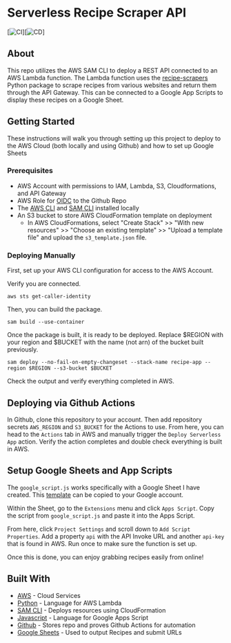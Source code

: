 # Serverless Recipe Scraper API

[![CI](https://github.com/adams-k/recipe-to-google-sheets/actions/workflows/sam-ci.yml/badge.svg)][![CD](https://github.com/adams-k/recipe-to-google-sheets/actions/workflows/sam-cd.yml/badge.svg)]

## About

This repo utilizes the AWS SAM CLI to deploy a REST API connected to an AWS Lambda function. The Lambda function uses the [recipe-scrapers](https://github.com/hhursev/recipe-scrapers) Python package to scrape recipes from various websites and return them through the API Gateway. This can be connected to a Google App Scripts to display these recipes on a Google Sheet. 

## Getting Started

These instructions will walk you through setting up this project to deploy to the AWS Cloud (both locally and using Github) and how to set up Google Sheets

### Prerequisites

- AWS Account with permissions to IAM, Lambda, S3, Cloudformations, and API Gateway
- AWS Role for [OIDC](https://aws.amazon.com/blogs/security/use-iam-roles-to-connect-github-actions-to-actions-in-aws/) to the Github Repo
- The [AWS CLI](https://docs.aws.amazon.com/cli/latest/userguide/getting-started-install.html) and [SAM CLI](https://docs.aws.amazon.com/serverless-application-model/latest/developerguide/install-sam-cli.html) installed locally
- An S3 bucket to store AWS CloudFormation template on deployment
    - In AWS CloudFormations, select "Create Stack" >> "With new resources" >> "Choose an existing template" >> "Upload a template file" and upload the `s3_template.json` file.

### Deploying Manually

First, set up your AWS CLI configuration for access to the AWS Account. 

Verify you are connected.

```
aws sts get-caller-identity
```

Then, you can build the package.

```
sam build --use-container
```

Once the package is built, it is ready to be deployed. Replace $REGION with your region and $BUCKET with the name (not arn) of the bucket built previously.

```
sam deploy --no-fail-on-empty-changeset --stack-name recipe-app --region $REGION --s3-bucket $BUCKET
```

Check the output and verify everything completed in AWS.

## Deploying via Github Actions

In Github, clone this repository to your account. Then add repository secrets `AWS_REGION` and `S3_BUCKET` for the Actions to use. From here, you can head to the `Actions` tab in AWS and manually trigger the `Deploy Serverless App` action. Verify the action completes and double check everything is built in AWS.

## Setup Google Sheets and App Scripts

The `google_script.js` works specifically with a Google Sheet I have created. This [template](https://docs.google.com/spreadsheets/d/1ESUiW-vuoyLOrVWDuzIRn2kYmaeSbVwK-AAviz-JlCY/edit?usp=sharing) can be copied to your Google account. 

Within the Sheet, go to the `Extensions` menu and click `Apps Script`. Copy the script from `google_script.js` and paste it into the Apps Script. 

From here, click `Project Settings` and scroll down to `Add Script Properties`. Add a property `api` with the API Invoke URL and another `api-key` that is found in AWS. Run once to make sure the function is set up. 

Once this is done, you can enjoy grabbing recipes easily from online!

## Built With

* [AWS](https://aws.amazon.com/) - Cloud Services
* [Python](https://www.python.org/) - Language for AWS Lambda
* [SAM CLI](https://docs.aws.amazon.com/serverless-application-model/) - Deploys resources using CloudFormation
* [Javascript](https://developer.mozilla.org/en-US/docs/Web/JavaScript) - Language for Google Apps Script
* [Github](https://github.com) - Stores repo and proves Github Actions for automation
* [Google Sheets](https://workspace.google.com/products/sheets/) - Used to output Recipes and submit URLs